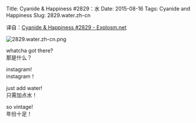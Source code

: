 Title: Cyanide & Happiness #2829：水
Date: 2015-08-16
Tags: Cyanide and Happiness
Slug: 2829.water.zh-cn

译自：[Cyanide & Happiness #2829 - Explosm.net](http://explosm.net/comics/2829/)


![2829.water.zh-cn.png](/static/images/comics/2829.water.zh-cn.png)





whatcha got there?          
那是什么？


instagram!      
instagram！


just add water!     
只需加点水！

so vintage!         
年份十足！